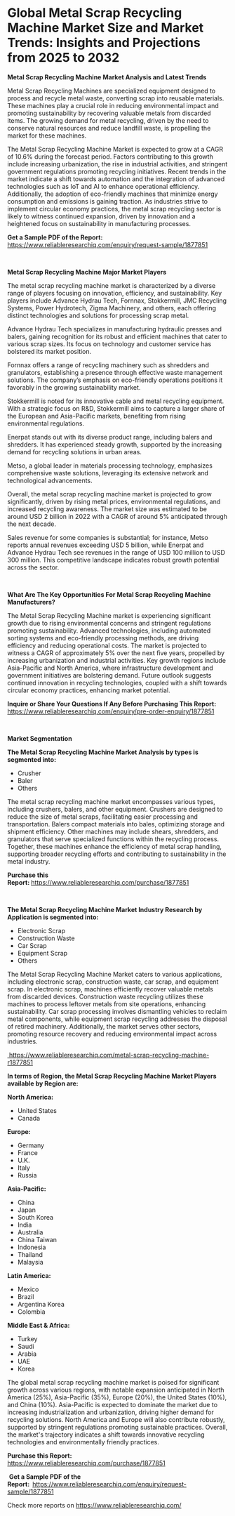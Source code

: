 <p><h1>Global Metal Scrap Recycling Machine Market Size and Market Trends: Insights and Projections from 2025 to 2032</h1></p><p><strong>Metal Scrap Recycling Machine Market Analysis and Latest Trends</strong></p>
<p><p>Metal Scrap Recycling Machines are specialized equipment designed to process and recycle metal waste, converting scrap into reusable materials. These machines play a crucial role in reducing environmental impact and promoting sustainability by recovering valuable metals from discarded items. The growing demand for metal recycling, driven by the need to conserve natural resources and reduce landfill waste, is propelling the market for these machines.</p><p>The Metal Scrap Recycling Machine Market is expected to grow at a CAGR of 10.6% during the forecast period. Factors contributing to this growth include increasing urbanization, the rise in industrial activities, and stringent government regulations promoting recycling initiatives. Recent trends in the market indicate a shift towards automation and the integration of advanced technologies such as IoT and AI to enhance operational efficiency. Additionally, the adoption of eco-friendly machines that minimize energy consumption and emissions is gaining traction. As industries strive to implement circular economy practices, the metal scrap recycling sector is likely to witness continued expansion, driven by innovation and a heightened focus on sustainability in manufacturing processes.</p></p>
<p><strong>Get a Sample PDF of the Report:&nbsp;</strong> <a href="https://www.reliableresearchiq.com/enquiry/request-sample/1877851?utm_campaign=2247&utm_medium=2&utm_source=Github&utm_content=ia&utm_term=23022025&utm_id=metal-scrap-recycling-machine">https://www.reliableresearchiq.com/enquiry/request-sample/1877851</a></p>
<p>&nbsp;</p>
<p><strong>Metal Scrap Recycling Machine Major Market Players</strong></p>
<p><p>The metal scrap recycling machine market is characterized by a diverse range of players focusing on innovation, efficiency, and sustainability. Key players include Advance Hydrau Tech, Fornnax, Stokkermill, JMC Recycling Systems, Power Hydrotech, Zigma Machinery, and others, each offering distinct technologies and solutions for processing scrap metal.</p><p>Advance Hydrau Tech specializes in manufacturing hydraulic presses and balers, gaining recognition for its robust and efficient machines that cater to various scrap sizes. Its focus on technology and customer service has bolstered its market position.</p><p>Fornnax offers a range of recycling machinery such as shredders and granulators, establishing a presence through effective waste management solutions. The company’s emphasis on eco-friendly operations positions it favorably in the growing sustainability market.</p><p>Stokkermill is noted for its innovative cable and metal recycling equipment. With a strategic focus on R&D, Stokkermill aims to capture a larger share of the European and Asia-Pacific markets, benefiting from rising environmental regulations.</p><p>Enerpat stands out with its diverse product range, including balers and shredders. It has experienced steady growth, supported by the increasing demand for recycling solutions in urban areas. </p><p>Metso, a global leader in materials processing technology, emphasizes comprehensive waste solutions, leveraging its extensive network and technological advancements.</p><p>Overall, the metal scrap recycling machine market is projected to grow significantly, driven by rising metal prices, environmental regulations, and increased recycling awareness. The market size was estimated to be around USD 2 billion in 2022 with a CAGR of around 5% anticipated through the next decade.</p><p>Sales revenue for some companies is substantial; for instance, Metso reports annual revenues exceeding USD 5 billion, while Enerpat and Advance Hydrau Tech see revenues in the range of USD 100 million to USD 300 million. This competitive landscape indicates robust growth potential across the sector.</p></p>
<p>&nbsp;</p>
<p><strong>What Are The Key Opportunities For Metal Scrap Recycling Machine Manufacturers?</strong></p>
<p><p>The Metal Scrap Recycling Machine market is experiencing significant growth due to rising environmental concerns and stringent regulations promoting sustainability. Advanced technologies, including automated sorting systems and eco-friendly processing methods, are driving efficiency and reducing operational costs. The market is projected to witness a CAGR of approximately 5% over the next five years, propelled by increasing urbanization and industrial activities. Key growth regions include Asia-Pacific and North America, where infrastructure development and government initiatives are bolstering demand. Future outlook suggests continued innovation in recycling technologies, coupled with a shift towards circular economy practices, enhancing market potential.</p></p>
<p><strong>Inquire or Share Your Questions If Any Before Purchasing This Report:</strong> <a href="https://www.reliableresearchiq.com/enquiry/pre-order-enquiry/1877851?utm_campaign=2247&utm_medium=2&utm_source=Github&utm_content=ia&utm_term=23022025&utm_id=metal-scrap-recycling-machine">https://www.reliableresearchiq.com/enquiry/pre-order-enquiry/1877851</a></p>
<p>&nbsp;</p>
<p><strong>Market Segmentation</strong></p>
<p><strong>The Metal Scrap Recycling Machine Market Analysis by types is segmented into:</strong></p>
<p><ul><li>Crusher</li><li>Baler</li><li>Others</li></ul></p>
<p><p>The metal scrap recycling machine market encompasses various types, including crushers, balers, and other equipment. Crushers are designed to reduce the size of metal scraps, facilitating easier processing and transportation. Balers compact materials into bales, optimizing storage and shipment efficiency. Other machines may include shears, shredders, and granulators that serve specialized functions within the recycling process. Together, these machines enhance the efficiency of metal scrap handling, supporting broader recycling efforts and contributing to sustainability in the metal industry.</p></p>
<p><strong>Purchase this Report:&nbsp;</strong><a href="https://www.reliableresearchiq.com/purchase/1877851?utm_campaign=2247&utm_medium=2&utm_source=Github&utm_content=ia&utm_term=23022025&utm_id=metal-scrap-recycling-machine">https://www.reliableresearchiq.com/purchase/1877851</a></p>
<p>&nbsp;</p>
<p><strong>The Metal Scrap Recycling Machine Market Industry Research by Application is segmented into:</strong></p>
<p><ul><li>Electronic Scrap</li><li>Construction Waste</li><li>Car Scrap</li><li>Equipment Scrap</li><li>Others</li></ul></p>
<p><p>The Metal Scrap Recycling Machine Market caters to various applications, including electronic scrap, construction waste, car scrap, and equipment scrap. In electronic scrap, machines efficiently recover valuable metals from discarded devices. Construction waste recycling utilizes these machines to process leftover metals from site operations, enhancing sustainability. Car scrap processing involves dismantling vehicles to reclaim metal components, while equipment scrap recycling addresses the disposal of retired machinery. Additionally, the market serves other sectors, promoting resource recovery and reducing environmental impact across industries.</p></p>
<p><a href="https://www.reliableresearchiq.com/metal-scrap-recycling-machine-r1877851?utm_campaign=2247&utm_medium=2&utm_source=Github&utm_content=ia&utm_term=23022025&utm_id=metal-scrap-recycling-machine">&nbsp;https://www.reliableresearchiq.com/metal-scrap-recycling-machine-r1877851</a></p>
<p><strong>In terms of Region, the Metal Scrap Recycling Machine Market Players available by Region are:</strong></p>
<p>
    <p> <strong> North America: </strong>
        <ul>
            <li>United States</li>
            <li>Canada</li>
        </ul>
        </p> 
    <p> <strong> Europe: </strong>
        <ul>
            <li>Germany</li>
            <li>France</li>
            <li>U.K.</li>
            <li>Italy</li>
            <li>Russia</li>
        </ul>
        </p> 
    <p> <strong> Asia-Pacific: </strong>
        <ul>
            <li>China</li>
            <li>Japan</li>
            <li>South Korea</li>
            <li>India</li>
            <li>Australia</li>
            <li>China Taiwan</li>
            <li>Indonesia</li>
            <li>Thailand</li>
            <li>Malaysia</li>
        </ul>
        </p> 
    <p> <strong> Latin America: </strong>
        <ul>
            <li>Mexico</li>
            <li>Brazil</li>
            <li>Argentina Korea</li>
            <li>Colombia</li>
        </ul>
        </p> 
    <p> <strong> Middle East & Africa: </strong>
        <ul>
            <li>Turkey</li>
            <li>Saudi</li>
            <li>Arabia</li>
            <li>UAE</li>
            <li>Korea</li>
        </ul>
    </p>
    </p>
<p><p>The global metal scrap recycling machine market is poised for significant growth across various regions, with notable expansion anticipated in North America (25%), Asia-Pacific (35%), Europe (20%), the United States (10%), and China (10%). Asia-Pacific is expected to dominate the market due to increasing industrialization and urbanization, driving higher demand for recycling solutions. North America and Europe will also contribute robustly, supported by stringent regulations promoting sustainable practices. Overall, the market's trajectory indicates a shift towards innovative recycling technologies and environmentally friendly practices.</p></p>
<p><strong>Purchase this Report: </strong><a href="https://www.reliableresearchiq.com/purchase/1877851?utm_campaign=2247&utm_medium=2&utm_source=Github&utm_content=ia&utm_term=23022025&utm_id=metal-scrap-recycling-machine">https://www.reliableresearchiq.com/purchase/1877851</a></p>
<p>&nbsp;<strong>Get a Sample PDF of the Report:&nbsp;&nbsp;</strong><a href="https://www.reliableresearchiq.com/enquiry/request-sample/1877851?utm_campaign=2247&utm_medium=2&utm_source=Github&utm_content=ia&utm_term=23022025&utm_id=metal-scrap-recycling-machine">https://www.reliableresearchiq.com/enquiry/request-sample/1877851</a></p>
<p><strong></strong></p>
<p>Check more reports on <a href="https://www.reliableresearchiq.com/?utm_campaign=2247&utm_medium=2&utm_source=Github&utm_content=ia&utm_term=23022025&utm_id=metal-scrap-recycling-machine">https://www.reliableresearchiq.com/</a></p>